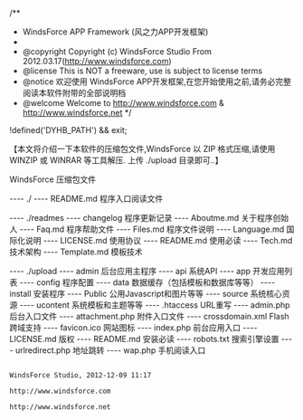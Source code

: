 /**
 * WindsForce APP Framework (风之力APP开发框架)
 *
 * @copyright    Copyright (c) WindsForce Studio From 2012.03.17(http://www.windsforce.com)
 * @license        This is NOT a freeware, use is subject to license terms
 * @notice         欢迎使用 WindsForce APP开发框架,在您开始使用之前,请务必完整阅读本软件附带的全部说明档
 * @welcome     Welcome to http://www.windsforce.com & http://www.windsforce.net
 */

!defined('DYHB_PATH') && exit;

【本文将介绍一下本软件的压缩包文件,WindsForce 以 ZIP 格式压缩,请使用 WINZIP 或 WINRAR 等工具解压.
   上传 ./upload 目录即可..】

WindsForce 压缩包文件

---- ./
    ---- README.md 程序入口阅读文件

---- ./readmes
    ---- changelog 程序更新记录
    ---- Aboutme.md 关于程序创始人
    ---- Faq.md 程序帮助文件
    ---- Files.md 程序文件说明
    ---- Language.md 国际化说明
    ---- LICENSE.md 使用协议
    ---- README.md 使用必读
    ---- Tech.md 技术架构
    ---- Template.md 模板技术


---- ./upload
    ---- admin 后台应用主程序
    ---- api 系统API
    ---- app 开发应用列表
    ---- config 程序配置
    ---- data 数据缓存（包括模板和数据库等等）
    ---- install 安装程序
    ---- Public 公用Javascript和图片等等
    ---- source 系统核心资源
    ---- ucontent 系统模板和主题等等
    ---- .htaccess URL重写
    ---- admin.php 后台入口文件
    ---- attachment.php 附件入口文件
    ---- crossdomain.xml Flash跨域支持
    ---- favicon.ico 网站图标
    ---- index.php 前台应用入口
    ---- LICENSE.md 版权
    ---- README.md 安装必读
    ---- robots.txt 搜索引擎设置
    ---- urlredirect.php 地址跳转
    ---- wap.php 手机阅读入口


                                                                                                                                    WindsForce Studio, 2012-12-09 11:17
                                                                                                                                    http://www.windsforce.com
                                                                                                                                    http://www.windsforce.net